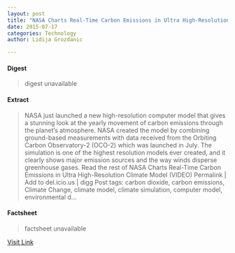 ```yaml
---
layout: post
title: "NASA Charts Real-Time Carbon Emissions in Ultra High-Resolution Climate Model (VIDEO)"
date: 2015-07-17
categories: Technology
author: Lidija Grozdanic

---
```



#### Digest
>digest unavailable

#### Extract
>NASA just launched a new high-resolution computer model that gives a stunning look at the yearly movement of carbon emissions through the planet’s atmosphere. NASA created the model by combining ground-based measurements with data received from the Orbiting Carbon Observatory-2 (OCO-2) which was launched in July. The simulation is one of the highest resolution models ever created, and it clearly shows major emission sources and the way winds disperse greenhouse gases. Read the rest of NASA Charts Real-Time Carbon Emissions in Ultra High-Resolution Climate Model (VIDEO) Permalink | Add to del.icio.us | digg Post tags: carbon dioxide, carbon emissions, Climate Change, climate model, climate simulation, computer model, environmental d...

#### Factsheet
>factsheet unavailable

[Visit Link](http://inhabitat.com/nasa-charts-real-time-carbon-emissions-in-ultra-high-resolution-climate-model-video/)


